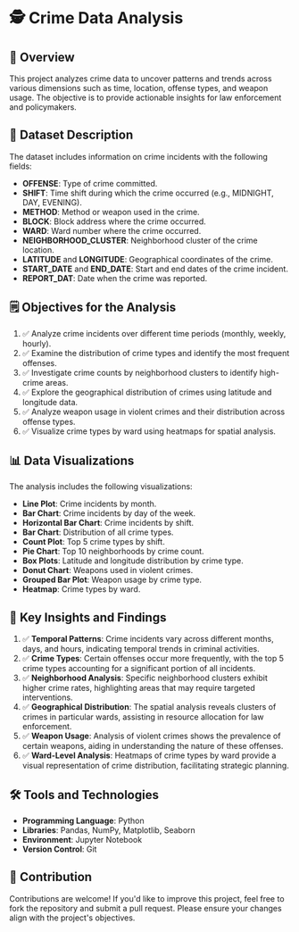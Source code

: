 # 🕵️ Crime Data Analysis

## 🎯 Overview

This project analyzes crime data to uncover patterns and trends across various dimensions such as time, location, offense types, and weapon usage. The objective is to provide actionable insights for law enforcement and policymakers.

## 📂 Dataset Description

The dataset includes information on crime incidents with the following fields:

- **OFFENSE**: Type of crime committed.
- **SHIFT**: Time shift during which the crime occurred (e.g., MIDNIGHT, DAY, EVENING).
- **METHOD**: Method or weapon used in the crime.
- **BLOCK**: Block address where the crime occurred.
- **WARD**: Ward number where the crime occurred.
- **NEIGHBORHOOD_CLUSTER**: Neighborhood cluster of the crime location.
- **LATITUDE** and **LONGITUDE**: Geographical coordinates of the crime.
- **START_DATE** and **END_DATE**: Start and end dates of the crime incident.
- **REPORT_DAT**: Date when the crime was reported.

## 🗒️ Objectives for the Analysis

1. ✅ Analyze crime incidents over different time periods (monthly, weekly, hourly).
2. ✅ Examine the distribution of crime types and identify the most frequent offenses.
3. ✅ Investigate crime counts by neighborhood clusters to identify high-crime areas.
4. ✅ Explore the geographical distribution of crimes using latitude and longitude data.
5. ✅ Analyze weapon usage in violent crimes and their distribution across offense types.
6. ✅ Visualize crime types by ward using heatmaps for spatial analysis.

## 📊 Data Visualizations

The analysis includes the following visualizations:

- **Line Plot**: Crime incidents by month.
- **Bar Chart**: Crime incidents by day of the week.
- **Horizontal Bar Chart**: Crime incidents by shift.
- **Bar Chart**: Distribution of all crime types.
- **Count Plot**: Top 5 crime types by shift.
- **Pie Chart**: Top 10 neighborhoods by crime count.
- **Box Plots**: Latitude and longitude distribution by crime type.
- **Donut Chart**: Weapons used in violent crimes.
- **Grouped Bar Plot**: Weapon usage by crime type.
- **Heatmap**: Crime types by ward.

## 🚀 Key Insights and Findings

1. ✅ **Temporal Patterns**: Crime incidents vary across different months, days, and hours, indicating temporal trends in criminal activities.
2. ✅ **Crime Types**: Certain offenses occur more frequently, with the top 5 crime types accounting for a significant portion of all incidents.
3. ✅ **Neighborhood Analysis**: Specific neighborhood clusters exhibit higher crime rates, highlighting areas that may require targeted interventions.
4. ✅ **Geographical Distribution**: The spatial analysis reveals clusters of crimes in particular wards, assisting in resource allocation for law enforcement.
5. ✅ **Weapon Usage**: Analysis of violent crimes shows the prevalence of certain weapons, aiding in understanding the nature of these offenses.
6. ✅ **Ward-Level Analysis**: Heatmaps of crime types by ward provide a visual  representation of crime distribution, facilitating strategic planning.

## 🛠️ Tools and Technologies

- **Programming Language**: Python
- **Libraries**: Pandas, NumPy, Matplotlib, Seaborn
- **Environment**: Jupyter Notebook
- **Version Control**: Git

## 🤝 Contribution

Contributions are welcome! If you'd like to improve this project, feel free to fork the repository and submit a pull request. Please ensure your changes align with the project's objectives.
